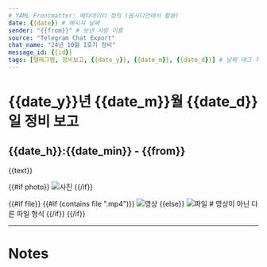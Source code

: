 ```yaml
---
# YAML Frontmatter: 메타데이터 정의 (옵시디언에서 활용)
date: {{date}} # 메시지 날짜
sender: "{{from}}" # 보낸 사람 이름
source: "Telegram Chat Export"
chat_name: "24년 10월 1호기 정비"
message_id: {{id}}
tags: [텔레그램, 정비보고, {{date_y}}, {{date_m}}, {{date_d}}] # 날짜 태그 자동 생성
---
```


# {{date_y}}년 {{date_m}}월 {{date_d}}일 정비 보고

## {{date_h}}:{{date_min}} - {{from}}

{{text}}

{{#if photo}}
![사진](photos/{{photo}})
{{/if}}

{{#if file}}
{{#if (contains file ".mp4")}}
![영상](video_files/{{file}})
{{else}}
![파일](files/{{file}}) # 영상이 아닌 다른 파일 형식
{{/if}}
{{/if}}

---
# Notes